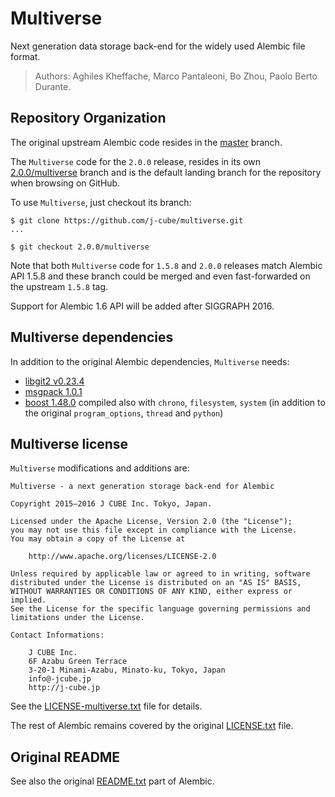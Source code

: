 # Multiverse
Next generation data storage back-end for the widely used Alembic file format.

> Authors: Aghiles Kheffache, Marco Pantaleoni, Bo Zhou, Paolo Berto Durante.

## Repository Organization

The original upstream Alembic code resides in the [master](https://github.com/j-cube/multiverse/tree/master) branch.

The `Multiverse` code for the `2.0.0` release, resides in its own [2.0.0/multiverse](https://github.com/j-cube/multiverse/tree/2.0.0/multiverse) branch and is the default landing branch for the repository when browsing on GitHub.

To use `Multiverse`, just checkout its branch:

```
$ git clone https://github.com/j-cube/multiverse.git
...

$ git checkout 2.0.0/multiverse
```

Note that both `Multiverse` code for `1.5.8` and `2.0.0` releases match Alembic API 1.5.8 and these branch could be merged and even fast-forwarded on the upstream `1.5.8` tag.

Support for Alembic 1.6 API will be added after SIGGRAPH 2016.

## Multiverse dependencies

In addition to the original Alembic dependencies, `Multiverse` needs:

* [libgit2 v0.23.4](https://github.com/libgit2/libgit2/archive/v0.23.4.tar.gz)
* [msgpack 1.0.1](https://github.com/msgpack/msgpack-c/releases/download/cpp-1.0.1/msgpack-1.0.1.tar.gz)
* [boost 1.48.0](http://sourceforge.net/projects/boost/files/boost/1.48.0/boost_1_48_0.tar.bz2/download) compiled also with `chrono`, `filesystem`, `system` (in addition to the original `program_options`, `thread` and `python`)

## Multiverse license

`Multiverse` modifications and additions are:

```
Multiverse - a next generation storage back-end for Alembic

Copyright 2015—2016 J CUBE Inc. Tokyo, Japan.     
                                                                     
Licensed under the Apache License, Version 2.0 (the "License");         
you may not use this file except in compliance with the License.        
You may obtain a copy of the License at                                 
                                                                        
    http://www.apache.org/licenses/LICENSE-2.0                          
                                                                        
Unless required by applicable law or agreed to in writing, software     
distributed under the License is distributed on an "AS IS" BASIS,       
WITHOUT WARRANTIES OR CONDITIONS OF ANY KIND, either express or implied.
See the License for the specific language governing permissions and     
limitations under the License.                             

```
         
```
Contact Informations:

    J CUBE Inc.                                                          
    6F Azabu Green Terrace                                                   
    3-20-1 Minami-Azabu, Minato-ku, Tokyo, Japan                                 
    info@-jcube.jp                                                           
    http://j-cube.jp
```

See the [LICENSE-multiverse.txt](LICENSE-multiverse.txt) file for details.

The rest of Alembic remains covered by the original [LICENSE.txt](LICENSE.txt) file.

## Original README

See also the original [README.txt](README.txt) part of Alembic.
